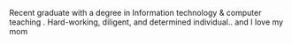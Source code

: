 Recent graduate with a degree in Information
technology & computer teaching .
Hard-working, diligent, and determined
individual.. and I love my mom  
